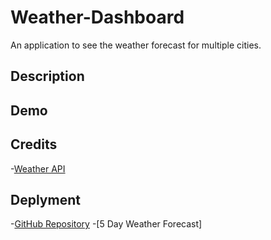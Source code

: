 # Weather-Dashboard
An application to see the weather forecast for multiple cities.

## Description


## Demo


## Credits
-[Weather API](https://openweathermap.org/api)

## Deplyment
-[GitHub Repository](https://github.com/Develepor-Dan/Weather-Dashboard)
-[5 Day Weather Forecast]